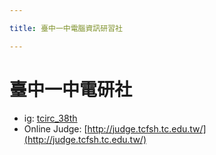 ```yaml
---

title: 臺中一中電腦資訊研習社

---
```


# 臺中一中電研社

- ig: [tcirc_38th](https://instagram.com/tcirc_38th?igshid=k4us3x6i6zlp)
- Online Judge: [http://judge.tcfsh.tc.edu.tw/](http://judge.tcfsh.tc.edu.tw/)

